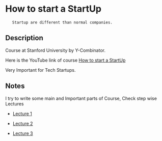 # How to start a StartUp

       Startup are different than normal companies.
       
       
## Description

Course at Stanford University by Y-Combinator.

Here is the YouTube link of course [How to start a StartUp](https://youtu.be/CVfnkM44Urs)

Very Important for Tech Startups.


## Notes

I try to write some main and Important parts of Course, Check step wise Lectures

- [Lecture 1](https://github.com/MTayyab10/How-to-start-Start-up/tree/main/Lecture%201)

- [Lecture 2](https://github.com/MTayyab10/How-to-start-Start-up/tree/main/Lecture%202)

- [Lecture 3](https://github.com/MTayyab10/How-to-start-Start-up/tree/main/Lecture%201)
